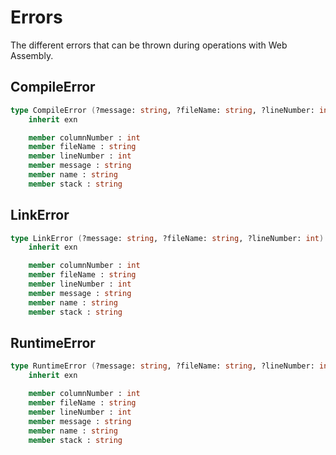 # Errors

The different errors that can be thrown during operations with Web Assembly.

## CompileError

```fsharp
type CompileError (?message: string, ?fileName: string, ?lineNumber: int) =
    inherit exn

    member columnNumber : int
    member fileName : string
    member lineNumber : int
    member message : string
    member name : string
    member stack : string
```

## LinkError

```fsharp
type LinkError (?message: string, ?fileName: string, ?lineNumber: int) =
    inherit exn

    member columnNumber : int
    member fileName : string
    member lineNumber : int
    member message : string
    member name : string
    member stack : string
```

## RuntimeError

```fsharp
type RuntimeError (?message: string, ?fileName: string, ?lineNumber: int) =
    inherit exn

    member columnNumber : int
    member fileName : string
    member lineNumber : int
    member message : string
    member name : string
    member stack : string
```
